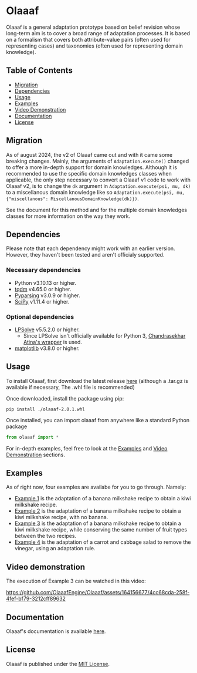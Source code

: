 # Olaaaf

Olaaaf is a general adaptation prototype based on belief revision whose long-term aim is to cover a broad range of adaptation processes. It is based on a formalism that covers both attribute-value pairs
(often used for representing cases) and taxonomies (often used for representing domain knowledge).

## Table of Contents

- [Migration](#migration)
- [Dependencies](#dependencies)
- [Usage](#usage)
- [Examples](#examples)
- [Video Demonstration](#video-demonstration)
- [Documentation](#documentation)
- [License](#license)

## Migration

As of august 2024, the v2 of Olaaaf came out and with it came some breaking changes. Mainly, the arguments of ``Adaptation.execute()`` changed to offer a more in-depth support for domain knowledges.
Although it is recommended to use the specific domain knowledges classes when applicable, the only step necessary to convert a Olaaaf v1 code to work with Olaaaf v2, is to change the ``dk`` argument in ``Adaptation.execute(psi, mu, dk)`` to a miscellanous domain knowledge like so ``Adaptation.execute(psi, mu, {"miscellanous": MiscellanousDomainKnowledge(dk)})``.

See the document for this method and for the multiple domain knowledges classes for more information on the way they work.

## Dependencies

Please note that each dependency might work with an earlier version.
However, they haven't been tested and aren't officialy supported.

### Necessary dependencies

- Python v3.10.13 or higher.
- [tqdm](https://tqdm.github.io) v4.65.0 or higher.
- [Pyparsing](https://github.com/pyparsing/pyparsing) v3.0.9 or higher.
- [SciPy](https://scipy.org) v1.11.4 or higher.

### Optional dependencies

- [LPSolve](https://lpsolve.sourceforge.net/5.5/) v5.5.2.0 or higher.
  - Since LPSolve isn't officially available for Python 3, [Chandrasekhar Atina's wrapper](https://github.com/chandu-atina/lp_solve_python_3x) is used.
- [matplotlib](https://matplotlib.org) v3.8.0 or higher.

## Usage

To install Olaaaf, first download the latest release [here](https://github.com/OlaaafEngine/Olaaaf/releases/latest) (although a .tar.gz is available if necessary, The .whl file is recommended)

Once downloaded, install the package using pip:

```
pip install ./olaaaf-2.0.1.whl
```

Once installed, you can import olaaaf from anywhere like a standard Python package

```py
from olaaaf import *
```

For in-depth examples, feel free to look at the [Examples](#examples) and [Video Demonstration](#video-demonstration) sections.

## Examples

As of right now, four examples are availabe for you to go through. Namely:

- [Example 1](examplesICCBR2024/example1.KiwiMilkshake.py) is the adaptation of a banana milkshake recipe to obtain a kiwi milkshake recipe.
- [Example 2](examplesICCBR2024/example2.KiwiMilkshakeNoBanana.py) is the adaptation of a banana milkshake recipe to obtain a kiwi milkshake recipe, with no banana.
- [Example 3](examplesICCBR2024/example3.KiwiMilkshakeSameNumberOfFruitTypes.py) is the adaptation of a banana milkshake recipe to obtain a kiwi milkshake recipe, while conserving the same number of fruit types between the two recipes.
- [Example 4](examplesICCBR2024/example4.CarrotCabbageSalad.py) is the adaptation of a carrot and cabbage salad to remove the vinegar, using an adaptation rule.

## Video demonstration

The execution of Example 3 can be watched in this video:

https://github.com/OlaaafEngine/Olaaaf/assets/164156677/4cc68cda-258f-4fef-bf79-3212cff89632

## Documentation

Olaaaf's documentation is available [here](https://olaaafengine.github.io/Olaaaf/).

## License

Olaaaf is published under the [MIT License](LICENSE).

